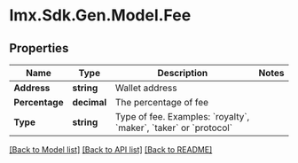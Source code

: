 # Imx.Sdk.Gen.Model.Fee

## Properties

Name | Type | Description | Notes
------------ | ------------- | ------------- | -------------
**Address** | **string** | Wallet address | 
**Percentage** | **decimal** | The percentage of fee | 
**Type** | **string** | Type of fee. Examples: &#x60;royalty&#x60;, &#x60;maker&#x60;, &#x60;taker&#x60; or &#x60;protocol&#x60; | 

[[Back to Model list]](../README.md#documentation-for-models) [[Back to API list]](../README.md#documentation-for-api-endpoints) [[Back to README]](../README.md)

